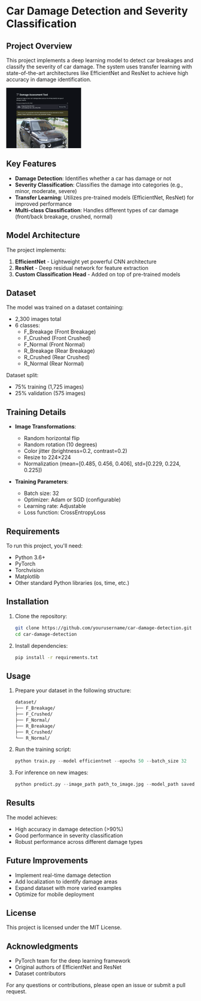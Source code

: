 # Car Damage Detection and Severity Classification

## Project Overview

This project implements a deep learning model to detect car breakages and classify the severity of car damage. The system uses transfer learning with state-of-the-art architectures like EfficientNet and ResNet to achieve high accuracy in damage identification.

<img src="app.jpg" alt="Alt Text" width="200" align="center">

## Key Features

- **Damage Detection**: Identifies whether a car has damage or not
- **Severity Classification**: Classifies the damage into categories (e.g., minor, moderate, severe)
- **Transfer Learning**: Utilizes pre-trained models (EfficientNet, ResNet) for improved performance
- **Multi-class Classification**: Handles different types of car damage (front/back breakage, crushed, normal)

## Model Architecture

The project implements:

1. **EfficientNet** - Lightweight yet powerful CNN architecture
2. **ResNet** - Deep residual network for feature extraction
3. **Custom Classification Head** - Added on top of pre-trained models

## Dataset

The model was trained on a dataset containing:
- 2,300 images total
- 6 classes:
  - F_Breakage (Front Breakage)
  - F_Crushed (Front Crushed)
  - F_Normal (Front Normal)
  - R_Breakage (Rear Breakage)
  - R_Crushed (Rear Crushed)
  - R_Normal (Rear Normal)

Dataset split:
- 75% training (1,725 images)
- 25% validation (575 images)

## Training Details

- **Image Transformations**:
  - Random horizontal flip
  - Random rotation (10 degrees)
  - Color jitter (brightness=0.2, contrast=0.2)
  - Resize to 224×224
  - Normalization (mean=[0.485, 0.456, 0.406], std=[0.229, 0.224, 0.225])

- **Training Parameters**:
  - Batch size: 32
  - Optimizer: Adam or SGD (configurable)
  - Learning rate: Adjustable
  - Loss function: CrossEntropyLoss

## Requirements

To run this project, you'll need:

- Python 3.6+
- PyTorch
- Torchvision
- Matplotlib
- Other standard Python libraries (os, time, etc.)

## Installation

1. Clone the repository:
   ```bash
   git clone https://github.com/yourusername/car-damage-detection.git
   cd car-damage-detection
   ```

2. Install dependencies:
   ```bash
   pip install -r requirements.txt
   ```

## Usage

1. Prepare your dataset in the following structure:
   ```
   dataset/
   ├── F_Breakage/
   ├── F_Crushed/
   ├── F_Normal/
   ├── R_Breakage/
   ├── R_Crushed/
   └── R_Normal/
   ```

2. Run the training script:
   ```python
   python train.py --model efficientnet --epochs 50 --batch_size 32
   ```

3. For inference on new images:
   ```python
   python predict.py --image_path path_to_image.jpg --model_path saved_model.pth
   ```

## Results

The model achieves:
- High accuracy in damage detection (>90%)
- Good performance in severity classification
- Robust performance across different damage types

## Future Improvements

- Implement real-time damage detection
- Add localization to identify damage areas
- Expand dataset with more varied examples
- Optimize for mobile deployment

## License

This project is licensed under the MIT License.

## Acknowledgments

- PyTorch team for the deep learning framework
- Original authors of EfficientNet and ResNet
- Dataset contributors

For any questions or contributions, please open an issue or submit a pull request.
